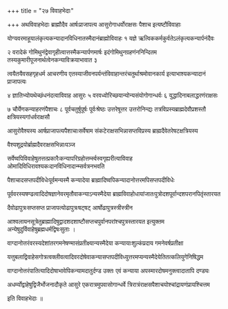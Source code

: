 +++
title = "२७ विवाहभेदाः"

+++
अथविवाहभेदाः ब्राह्मौदैव आर्षःप्राजापत्य आसुरोगाधर्वोराक्षसः पैशाच इत्यष्टौविवाहाः

योग्यवरमाहूयालंकृत्यकन्यादानविधिनातस्मैदानंब्राह्मोविवाहः १ यज्ञे ऋत्विककर्मकुर्वतेऽलंकृत्यकन्यार्पनंदैवः

२ वरादेकं गोमिथुनंद्वेवागृहीत्वात्तस्मैकन्यार्पणमार्षः इदंगोमिथुनग्रहणंननिन्दितम तस्यकुमारीपूजनार्थत्वेनकन्याविक्रयाभावात ३

त्वयैतयैवसहगृहधर्म आचरणीय एतस्याजीवनपर्यन्तंविवाहान्तरंचतुर्थाश्रमोवानकार्य इत्याभाश्यकन्यादानं प्राजापत्यः

४ ज्ञातिभ्योयथेच्छंधनंदत्वाविवाह आसुरः ५ वरवध्वोरिच्छयान्योन्यसंयोगोगान्धर्वः ६ युद्धादिनाबलाद्धरणंराक्षसः

७ चौर्येणकन्याहरणंपैशाचः ८ पूर्वचतुर्षुपूर्षः पूर्वःश्रेष्ठः उत्तरेषूत्तर उत्तरोनिन्द्यः तत्रविप्रस्यब्राह्मदेवौप्रशस्तौ क्षत्रियस्यगांधर्वराक्षसौ

आसुरोवैश्यस्य आर्षप्राजापत्यपैशाचाःसर्वेषाम संकटेराक्षसभिन्नासप्तविप्रस्य ब्राह्मदैवेतरेषटक्षत्रियस्य

वैश्यशूद्रयोर्ब्राह्मदैवराक्षसभिन्नाःपञ्ज

सर्वेष्वपिविवाहेषुतत्तत्प्रकारैःकन्यापरिग्रहोत्तर्म्स्वस्वगृह्यरीत्याविवाह ओमादिविधिरावश्यकःदानविधिनादान्म्सर्वत्रनभवति

पैशाचादसप्तपदीविधेःपूर्वमन्यस्मै कन्यादेया ब्राह्मादिष्वपिकन्यादानोत्तरमपिसप्तपदीविधेः

पूर्ववरस्यषण्ढत्वादिदोषज्ञानेवरमृतौवाकन्याऽन्यस्मैदेया ब्राह्मविवाहोधायांजातःपुत्रोदशपूर्वान्दशपरानपितृंस्तारयत

दैवोढापुत्रःसप्तसप्त प्राजापत्योढापुत्रःषट्‍षट्‌ आर्षोढापुत्रस्त्रीस्त्रीन

आश्वलायनसूत्रेतुब्राह्मादिषुद्वादशदशाष्टौसप्तचपुर्वानपरांश्चपुत्रस्तारयत इत्युक्तम अन्येषुदुर्विवाहेषुब्रह्मधर्मद्विषःसुताः ।

वाग्दानोत्तरंवरस्यदेशांतरगमनेषण्मासंप्रतीक्ष्यान्यस्मैदेया कन्यायाःशुल्कंप्रदाय गमनेवर्षप्रतीक्षा

यत्तुबलाद्विवाहेसगोत्रत्वक्लीवत्वादिवरदोषेवाकन्यासप्तपदीविध्युत्तरमप्यन्यस्मैदेयेतितत्कलियुगेनिषिद्धम

वाग्दानोत्तरंपातित्यादिदोषाभावेपिकन्यामदातुर्दण्ड उक्तः एवं कन्याया अपस्मारदोषमनुक्त्वादातापि दण्ड्यः

अधर्म्योद्वाहेषुद्विजैर्भोजनादौकृते आसुरे एकरात्रमुपवासोगान्धर्वे त्रिरात्रंराक्षसपैशाचयोश्चांद्रायणंप्रायश्चित्तम

इति विवाहभेदाः ॥
